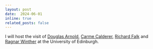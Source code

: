 ```yaml
---
layout: post
date:  2024-06-01
inline: true
related_posts: false
---
```


I will host the visit of [Douglas Arnold](https://www-users.cse.umn.edu/~arnold/), [Carme Calderer](https://cse.umn.edu/math/maria-carme-calderer), [Richard Falk](https://sites.math.rutgers.edu/~falk/) and [Ragnar Winther](https://www.mn.uio.no/math/english/people/aca/rwinther/) at the University of Edinburgh.  